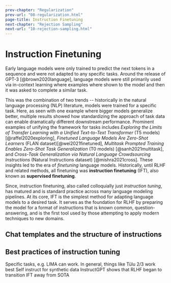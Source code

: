 ```yaml
---
prev-chapter: "Regularization"
prev-url: "08-regularization.html"
page-title: Instruction Finetuning
next-chapter: "Rejection Sampling"
next-url: "10-rejection-sampling.html"
---
```


# Instruction Finetuning

Early language models were only trained to predict the next tokens in a sequence and were not adapted to any specific tasks.
Around the release of GPT-3 [@brown2020language], language models were still primarily used via in-context learning where examples where shown to the model and then it was asked to complete a similar task.

This was the combination of two trends -- historically in the natural language processing (NLP) literature, models were trained for a specific task.
Here, as seen with one example where bigger models generalize better, multiple results showed how standardizing the approach of task data can enable dramatically different downstream performance.
Prominent examples of unifying the framework for tasks includes *Exploring the Limits of Transfer Learning with a Unified Text-to-Text Transformer* (T5 models) [@raffel2020exploring], *Finetuned Language Models Are Zero-Shot Learners*  (FLAN dataset)[@wei2021finetuned], *Multitask Prompted Training Enables Zero-Shot Task Generalization* (T0 models) [@sanh2021multitask], and *Cross-Task Generalization via Natural Language Crowdsourcing Instructions* (Natural Instructions dataset) [@mishra2021cross].
These insights led to the era of *finetuning* language models. 
Historically, until RLHF and related methods, all finetuning was **instruction finetuning** (IFT), also known as **supervised finetuning**.

Since, instruction finetuning, also called colloquially just *instruction tuning*, has matured and is standard practice across many language modeling pipelines.
At its core, IFT is the simplest method for adapting language models to a desired task.
It serves as the foundation for RLHF by preparing the model for a format of instructions that is known common, question-answering, and is the first tool used by those attempting to apply modern techniques to new domains.

## Chat templates and the structure of instructions

## Best practices of instruction tuning

Specific tasks, e.g. LIMA can work. In general, things like Tülu 2/3 work best
Self instruct for synthetic data
InstructGPT shows that RLHF began to transition IFT away from SOTA